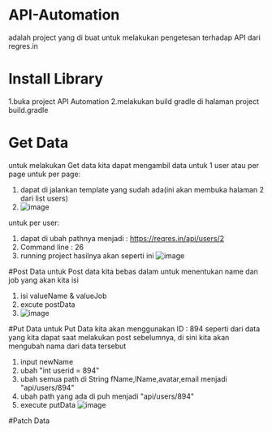 # API-Automation
adalah project yang di buat untuk melakukan pengetesan terhadap API dari regres.in
# Install Library
1.buka project API Automation
2.melakukan build gradle di halaman project build.gradle
# Get Data
untuk melakukan Get data kita dapat mengambil data untuk 1 user atau per page
untuk per page:
1. dapat di jalankan template yang sudah ada(ini akan membuka halaman 2 dari list users)
2. ![image](https://github.com/RiachTWP/API-Automation/assets/139956318/eb2e64dd-bea9-4bb0-a646-f58ba531c0f8)

untuk per user:
1. dapat di ubah pathnya menjadi : https://reqres.in/api/users/2
2. Command line : 26
3. running project hasilnya akan seperti ini ![image](https://github.com/RiachTWP/API-Automation/assets/139956318/cfaf8cdb-2d64-44e0-8b81-47c1ac188672)

#Post Data
untuk Post data kita bebas dalam untuk menentukan name dan job yang akan kita isi
1. isi valueName & valueJob
2. excute postData
3. ![image](https://github.com/RiachTWP/API-Automation/assets/139956318/4076cc07-183e-4654-9e8c-002584fd924b)

#Put Data
untuk Put Data kita akan menggunakan ID : 894 seperti dari data yang kita dapat saat melakukan post sebelumnya, di sini kita 
akan mengubah nama dari data tersebut
1. input newName 
2. ubah "int userid = 894"
3. ubah semua path di String fName,lName,avatar,email menjadi "api/users/894"
4. ubah path yang ada di puh menjadi "api/users/894"
5. execute putData ![image](https://github.com/RiachTWP/API-Automation/assets/139956318/d92d7ff1-d228-49a6-87b1-04e50adfe1d2)

#Patch Data





